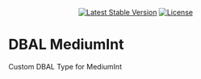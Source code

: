 <p align="center">
    <a href="https://packagist.org/packages/devlop/dbal-mediumint"><img src="https://img.shields.io/packagist/v/devlop/dbal-mediumint" alt="Latest Stable Version"></a>
    <a href="https://github.com/devlop/dbal-mediumint/blob/master/LICENSE.md"><img src="https://img.shields.io/packagist/l/devlop/dbal-mediumint" alt="License"></a>
</p>

# DBAL MediumInt

Custom DBAL Type for MediumInt
